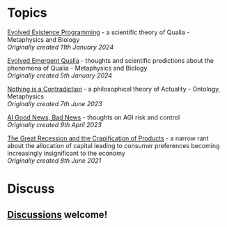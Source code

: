 # Topics

[Evolved Existence Programming](Evolved%20Existence%20Programming.md) - a scientific theory of Qualia - Metaphysics and Biology
<br>*Originally created 11th January 2024*

[Evolved Emergent Qualia](Evolved%20Emergent%20Qualia.md) - thoughts and scientific predictions about the phenomena of Qualia - Metaphysics and Biology
<br>*Originally created 5th January 2024*

[Nothing is a Contradiction](Nothing%20is%20a%20Contradiction.md) - a philosophical theory of Actuality - Ontology, Metaphysics
<br>*Originally created 7th June 2023*

[AI Good News, Bad News](AI%20Good%20News%2c%20Bad%20News.md) - thoughts on AGI risk and control
<br>*Originally created 9th April 2023*

[The Great Recession and the Crapification of Products](The%20Great%20Recession%20and%20the%20Crapification%20of%20Products.md) - a narrow rant about the allocation of capital leading to consumer preferences becoming increasingly insignificant to the economy
<br>*Originally created 8th June 2021*

# Discuss

## [Discussions](https://github.com/aliclark/the_wooden_sword/discussions) welcome!
